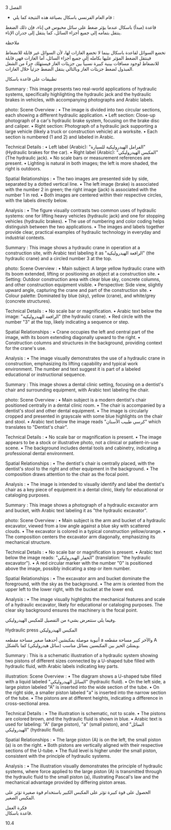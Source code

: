 3
الفصل <!-- text, from page 0 (l=0.852,t=0.033,r=0.925,b=0.074), with ID 7f58a3a5-e3c9-4255-b5d2-1d01a0df70f1 -->

* قام العام الفرنسي باسكال بصياغة هذه النتيجة كما يلي : <!-- text, from page 0 (l=0.462,t=0.087,r=0.931,b=0.113), with ID 81d7051a-ed7b-44cc-9466-1beeb01ee690 -->

قاعدة (مبدأ) باسكال
عندما يؤثر ضغط على سائل محبوس في إناء، فإن ذلك الضغط ينتقل بتمامه إلى جميع أجزاء السائل، كما ينتقل إلى جدران الإناء. <!-- text, from page 0 (l=0.071,t=0.118,r=0.928,b=0.194), with ID bde10dd3-237a-418f-ab7a-f723b753cb23 -->

ملاحظة

تخضع السوائل لقاعدة باسكال بينما لا تخضع الغازات لها،
لأن السوائل غير قابلة للانضغاط فينتقل الضغط المؤثر عليها بكامله إلى جميع أجزاء السائل، أما الغازات فهي قابلة للانضغاط لوجود مسافات بينية كبيرة نسبياً بين جزيئات الغاز فيستهلك جزءٌ من الشغل المبذول لضغط جزيئات الغاز وبالتالي ينتقل الضغط جزئياً خلال الغازات. <!-- text, from page 0 (l=0.071,t=0.208,r=0.940,b=0.345), with ID 51dfcd1e-a182-42c7-94f6-be637df9a940 -->

تطبيقات على قاعدة باسكال <!-- text, from page 0 (l=0.616,t=0.360,r=0.930,b=0.400), with ID 9bb152c1-71fb-4dcb-9122-ff42fe565b8e -->

Summary : This image presents two real-world applications of hydraulic systems, specifically highlighting the hydraulic jack and the hydraulic brakes in vehicles, with accompanying photographs and Arabic labels.

photo:
Scene Overview :
  • The image is divided into two circular sections, each showing a different hydraulic application.
  • Left section: Close-up photograph of a car's hydraulic brake system, focusing on the brake disc and caliper.
  • Right section: Photograph of a hydraulic jack supporting a large vehicle (likely a truck or construction vehicle) at a worksite.
  • Each section is numbered (1 and 2) and labeled in Arabic.

Technical Details :
  • Left label (Arabic): "الفرامل الهيدروليكية للسيارة" (Hydraulic brakes for the car).
  • Right label (Arabic): "المكبس الهيدروليكي" (The hydraulic jack).
  • No scale bars or measurement references are present.
  • Lighting is natural in both images; the left is more shaded, the right is outdoors.

Spatial Relationships :
  • The two images are presented side by side, separated by a dotted vertical line.
  • The left image (brake) is associated with the number 2 in green; the right image (jack) is associated with the number 1 in red.
  • Both images are centered within their respective circles, with the labels directly below.

Analysis :
  • The figure visually contrasts two common uses of hydraulic systems: one for lifting heavy vehicles (hydraulic jack) and one for stopping vehicles (hydraulic brakes).
  • The use of numbering and color coding helps distinguish between the two applications.
  • The images and labels together provide clear, practical examples of hydraulic technology in everyday and industrial contexts. <!-- figure, from page 0 (l=0.579,t=0.406,r=0.921,b=0.585), with ID 1c73780d-5c87-4ee3-8190-f3b764612e6e -->

Summary : This image shows a hydraulic crane in operation at a construction site, with Arabic text labeling it as "الرافعة الهيدروليكية" (the hydraulic crane) and a circled number 3 at the top.

photo:
Scene Overview :
  • Main subject: A large yellow hydraulic crane with its boom extended, lifting or positioning an object at a construction site.
  • Setting: Outdoor construction area with clear blue sky, concrete columns, and other construction equipment visible.
  • Perspective: Side view, slightly upward angle, capturing the crane and part of the construction site.
  • Colour palette: Dominated by blue (sky), yellow (crane), and white/grey (concrete structures).

Technical Details :
  • No scale bar or magnification.
  • Arabic text below the image: "الرافعة الهيدروليكية" (the hydraulic crane).
  • Red circle with the number "3" at the top, likely indicating a sequence or step.

Spatial Relationships :
  • Crane occupies the left and central part of the image, with its boom extending diagonally upward to the right.
  • Construction columns and structures in the background, providing context for the crane's use.

Analysis :
  • The image visually demonstrates the use of a hydraulic crane in construction, emphasizing its lifting capability and typical work environment. The number and text suggest it is part of a labeled educational or instructional sequence. <!-- figure, from page 0 (l=0.410,t=0.409,r=0.588,b=0.579), with ID a3130f7b-b88a-4d67-af7a-4ff16f165750 -->

Summary : This image shows a dental clinic setting, focusing on a dentist's chair and surrounding equipment, with Arabic text labeling the chair.

photo:
Scene Overview :
  • Main subject is a modern dentist's chair positioned centrally in a dental clinic room.
  • The chair is accompanied by a dentist's stool and other dental equipment.
  • The image is circularly cropped and presented in grayscale with some blue highlights on the chair and stool.
  • Arabic text below the image reads "كرسي طبيب الأسنان" which translates to "Dentist's chair".

Technical Details :
  • No scale bar or magnification is present.
  • The image appears to be a stock or illustrative photo, not a clinical or patient-in-use scene.
  • The background includes dental tools and cabinetry, indicating a professional dental environment.

Spatial Relationships :
  • The dentist's chair is centrally placed, with the dentist's stool to the right and other equipment in the background.
  • The composition draws attention to the chair as the focal point.

Analysis :
  • The image is intended to visually identify and label the dentist's chair as a key piece of equipment in a dental clinic, likely for educational or cataloging purposes. <!-- figure, from page 0 (l=0.247,t=0.406,r=0.414,b=0.584), with ID d8bc1a9e-1e2e-45a4-8064-c056558326c0 -->

Summary : This image shows a photograph of a hydraulic excavator arm and bucket, with Arabic text labeling it as "the hydraulic excavator".

photo:
Scene Overview :
  • Main subject is the arm and bucket of a hydraulic excavator, viewed from a low angle against a blue sky with scattered clouds.
  • The excavator is colored in a typical construction yellow/orange.
  • The composition centers the excavator arm diagonally, emphasizing its mechanical structure.

Technical Details :
  • No scale bar or magnification is present.
  • Arabic text below the image reads: "الحفار الهيدروليكي" (translation: "the hydraulic excavator").
  • A red circular marker with the number "0" is positioned above the image, possibly indicating a step or item number.

Spatial Relationships :
  • The excavator arm and bucket dominate the foreground, with the sky as the background.
  • The arm is oriented from the upper left to the lower right, with the bucket at the lower end.

Analysis :
  • The image visually highlights the mechanical features and scale of a hydraulic excavator, likely for educational or cataloging purposes. The clear sky background ensures the machinery is the focal point. <!-- figure, from page 0 (l=0.071,t=0.408,r=0.253,b=0.581), with ID a93eac34-c2ea-42d7-bc72-005554ed387b -->

وفيما يلي ستتعرض بشيء من التفصيل للمكبس الهيدروليكي. <!-- text, from page 0 (l=0.438,t=0.595,r=0.931,b=0.625), with ID 614df486-9094-4b47-99a4-f7a2cb742b5d -->

Hydraulic press المكبس الهيدروليكي <!-- text, from page 0 (l=0.513,t=0.635,r=0.931,b=0.670), with ID ac526987-5879-4480-ad2e-ad56c44e4792 -->

أنبوبة موصلة بمكبسَين أحدهما صغير مساحة مقطعه a والآخر كبير مساحة مقطعه A ويمتلئ الحيز بين المكبسين بسائل مناسب (سائل هيدروليكي) كما بالشكل. <!-- text, from page 0 (l=0.405,t=0.676,r=0.949,b=0.781), with ID 36089210-9d2c-48e0-a4ab-b7b9bb89e61c -->

Summary : This is a schematic illustration of a hydraulic system showing two pistons of different sizes connected by a U-shaped tube filled with hydraulic fluid, with Arabic labels indicating key parts.

illustration:
Scene Overview :
  • The diagram shows a U-shaped tube filled with a liquid labeled "السائل الهيدروليكي" (hydraulic fluid).
  • On the left side, a large piston labeled "A" is inserted into the wide section of the tube.
  • On the right side, a smaller piston labeled "a" is inserted into the narrow section of the tube.
  • The pistons are at different heights, indicating a difference in cross-sectional area.

Technical Details :
  • The illustration is schematic, not to scale.
  • The pistons are colored brown, and the hydraulic fluid is shown in blue.
  • Arabic text is used for labeling: "A" (large piston), "a" (small piston), and "السائل الهيدروليكي" (hydraulic fluid).

Spatial Relationships :
  • The large piston (A) is on the left, the small piston (a) is on the right.
  • Both pistons are vertically aligned with their respective sections of the U-tube.
  • The fluid level is higher under the small piston, consistent with the principle of hydraulic systems.

Analysis :
  • The illustration visually demonstrates the principle of hydraulic systems, where force applied to the large piston (A) is transmitted through the hydraulic fluid to the small piston (a), illustrating Pascal's law and the mechanical advantage provided by differing piston areas. <!-- figure, from page 0 (l=0.075,t=0.659,r=0.344,b=0.773), with ID 2d32bf53-b80c-4afd-b8c6-c626596e3c06 -->

الحصول على قوة كبيرة تؤثر على المكبس الكبير باستخدام قوة صغيرة تؤثر على المكبس الصغير. <!-- text, from page 0 (l=0.135,t=0.785,r=0.952,b=0.842), with ID 15e24025-fbf8-4ec4-b5d9-9eee9bcc69eb -->

فكرة العمل  
قاعدة باسكال. <!-- text, from page 0 (l=0.752,t=0.854,r=0.947,b=0.896), with ID 49de76c2-39f9-446a-8589-94fe0d159a99 -->

$10.4$ <!-- marginalia, from page 0 (l=0.869,t=0.921,r=0.923,b=0.950), with ID 8eb8d9d7-2085-4063-a9bb-300caff6ba8e -->